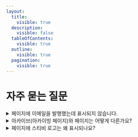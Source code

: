 ```yaml
---
layout:
  title:
    visible: true
  description:
    visible: false
  tableOfContents:
    visible: true
  outline:
    visible: true
  pagination:
    visible: true
---
```


# 자주 묻는 질문

<details>

<summary>페이지에 이메일을 발행했는데 표시되지 않습니다.</summary>

페이지에 연결된 주소록에 이메일을 발송했는지 확인해보세요. 페이지는 주소록과 연결됩니다. 페이지와 연결된 주소록에 발송된 이메일만 페이지로 발행할 수 있습니다.

</details>

<details>

<summary>아카이브(아카이빙 페이지)와 페이지는 어떻게 다른가요?</summary>

페이지는 '기능이 확장 된 아카이브(아카이빙 페이지)' 라고 정의할 수 있습니다.&#x20;

페이지와 아카이브는 발송한 이메일을 하나의 페이지에 모아두고 구독자에게 제공할 수 있다는 점에서는 공통점을 가지지만 페이지를 사용하게 되면 더 확장된 사용 경험을 느낄 수 있습니다. 페이지와 아카이브의 구체적인 차이점은 아래와 같습니다.

* 워크스페이스당 만들 수 있는 개수

아카이브는 주소록 당 하나의사용이 가능하고 페이지는 계정 당 1개만 제작해서 사용할 수 있습니다. 페이지는 아카이브보다 사용할 수 있는 개수는 적은 대신에 더 많은 기능을 제공하고 있습니다.

* 브랜딩

페이지에서 뉴스레터 브랜딩을 위한 더 많은 기능을 제공하고 있습니다. 헤더 이미지, 프로필 사진, 뉴스레터 소개글을 작성할 수 있고 가지고 있는 SNS 채널이 있다면 페이지에 등록해서 사용할 수 있습니다. 페이지에서 바로 구독 신청도 가능하기 때문에 구독자를 모으는 데에도 좀 더 도움이 됩니다.

* 유료, 무료 콘텐츠 구분 여부

페이지를 사용하면 이미 발행한 뉴스레터를 유료 구독자에게만 공개할지 또는 모든 구독자에게 공개할지 여부를 사용자가 직접 선택할 수 있습니다. 아카이브는 콘텐츠 공개 여부를 설정할 수 없습니다.

* 구독자 로그인

페이지와 연결된 주소록의 구독자는 페이지로 로그인을 할 수 있고 이 페이지에서 자신의 구독 정보도 직접 수정할 수 있습니다. 아카이브에서는 로그인 기능은 제공하지 않고 있습니다.

* 페이지 네비게이션

아카이브에서는 이메일 목록에서 각각을 클릭했을 때 새창이 열리면서 새창에서 뉴스레터를 확인하는 방식입니다. 그러나 페이지에서는 한 화면에서 사용자가 다음, 이전 뉴스레터로 보다 더 쉽게 이동하며 콘텐츠를 확인할 수 있습니다.

</details>

<details>

<summary>페이지에 스티비 로고는 왜 표시되나요?</summary>

페이지 하단에 표시되는 로고는 무료 요금제인 '스타터 요금제' 또는 '크리에이터 트랙' 등 스티비의 지원을 받는 경우 표시되는 '스폰서 로고'입니다. 유료인 '스탠다드 요금제'를 사용하면 이 로고는 표시되지 않습니다.&#x20;

요금제에 대한 자세한 설명은 아래 링크를 참고해 주세요.

[요금제와 결제](broken-reference)



</details>
